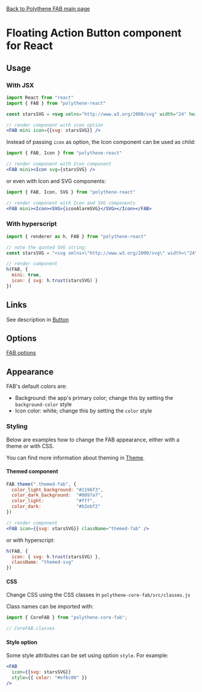 [Back to Polythene FAB main page](FAB.md)

# Floating Action Button component for React



## Usage

### With JSX

~~~jsx
import React from "react"
import { FAB } from "polythene-react"

const starsSVG = <svg xmlns="http://www.w3.org/2000/svg" width="24" height="24" viewBox="0 0 24 24"><path d="M11.99 2C6.47 2 2 6.48 2 12s4.47 10 9.99 10C17.52 22 22 17.52 22 12S17.52 2 11.99 2zm4.24 16L12 15.45 7.77 18l1.12-4.81-3.73-3.23 4.92-.42L12 5l1.92 4.53 4.92.42-3.73 3.23L16.23 18z"/></svg>

// render component with icon option
<FAB mini icon={{svg: starsSVG}} />
~~~


Instead of passing `icon` as option, the Icon component can be used as child:

~~~jsx
import { FAB, Icon } from "polythene-react"

// render component with Icon component
<FAB mini><Icon svg={starsSVG} />
~~~

or even with Icon and SVG components:

~~~jsx
import { FAB, Icon, SVG } from "polythene-react"

// render component with Icon and SVG components
<FAB mini><Icon><SVG>{iconAlarmSVG}</SVG></Icon></FAB>
~~~


### With hyperscript

~~~javascript
import { renderer as h, FAB } from "polythene-react"

// note the quoted SVG string:
const starsSVG = "<svg xmlns=\"http://www.w3.org/2000/svg\" width=\"24\" height=\"24\" viewBox=\"0 0 24 24\"><path d=\"M11.99 2C6.47 2 2 6.48 2 12s4.47 10 9.99 10C17.52 22 22 17.52 22 12S17.52 2 11.99 2zm4.24 16L12 15.45 7.77 18l1.12-4.81-3.73-3.23 4.92-.42L12 5l1.92 4.53 4.92.42-3.73 3.23L16.23 18z\"/></svg>"

// render component
h(FAB, {
  mini: true,
  icon: { svg: h.trust(starsSVG) }
})
~~~


## Links

See description in [Button](Button-React.md)



## Options

[FAB options](FAB.md)



## Appearance

FAB's default colors are:

* Background: the app's primary color; change this by setting the `background-color` style
* Icon color: white; change this by setting the `color` style


### Styling

Below are examples how to change the FAB appearance, either with a theme or with CSS.

You can find more information about theming in [Theme](Theme.md).

#### Themed component

~~~jsx
FAB.theme(".themed-fab", {
  color_light_background: "#2196f3",
  color_dark_background:  "#0097a7",
  color_light:            "#fff",
  color_dark:             "#b2ebf2"
})

// render component
<FAB icon={{svg: starsSVG}} className="themed-fab" />
~~~

or with hyperscript:

~~~javascript
h(FAB, {
  icon: { svg: h.trust(starsSVG) },
  className: "themed-svg"
})
~~~

#### CSS

Change CSS using the CSS classes in `polythene-core-fab/src/classes.js`

Class names can be imported with:

~~~javascript
import { CoreFAB } from "polythene-core-fab";

// CoreFAB.classes
~~~

#### Style option

Some style attributes can be set using option `style`. For example:

~~~jsx
<FAB
  icon={{svg: starsSVG}}
  style={{ color: "#ef6c00" }}
/>
~~~
